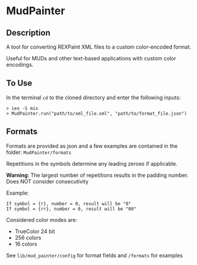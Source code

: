 # MudPainter

## Description

A tool for converting REXPaint XML files to a custom color-encoded format.

Useful for MUDs and other text-based applications with custom color encodings.

## To Use

In the terminal `cd` to the cloned directory and enter the following inputs:

```
> iex -S mix
> MudPainter.run("path/to/xml_file.xml", "path/to/format_file.json")
```

## Formats

Formats are provided as json and a few examples are contained in the folder: `MudPainter/formats`

Repetitions in the symbols determine any leading zeroes if applicable.

**Warning**: The largest number of repetitions results in the padding number.
Does NOT consider consecutivity

Example:

```
If symbol = {r}, number = 0, result will be "0"
If symbol = {rr}, number = 0, result will be "00"
```

Considered color modes are:

- TrueColor 24 bit
- 256 colors
- 16 colors

See `lib/mud_painter/config` for format fields and `/formats` for examples
